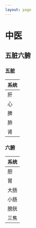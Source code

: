 ```yaml
---
layout: page
---
```


# 中医

## 五脏六腑

### 五脏

|系统|
|---|
|肝|
|心|
|脾|
|肺|
|肾|

### 六腑

|系统|
|---|
|胆|
|胃|
|大肠|
|小肠|
|膀胱|
|三焦|



